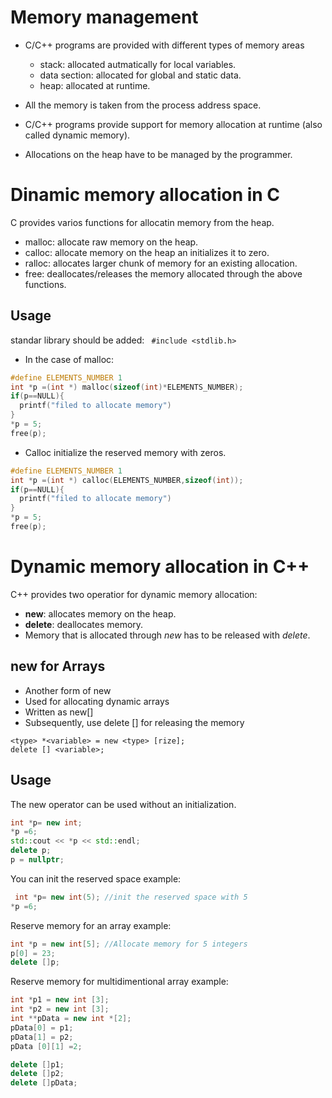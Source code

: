 # Memory management
- C/C++ programs are provided with different types of memory areas
  - stack: allocated autmatically for local variables.
  - data section: allocated for global and static data.
  - heap: allocated at runtime. 

- All the memory is taken from the process address space.
- C/C++ programs provide support for memory allocation at runtime (also called dynamic memory).
- Allocations on the heap have to be managed by the programmer. 
  

# Dinamic memory allocation in C
 C provides varios functions for allocatin memory from the heap.
   - malloc: allocate raw memory on the heap. 
   - calloc: allocate memory on the heap an initializes it to zero.
   - ralloc: allocates larger chunk of memory for an existing allocation.
   - free:   deallocates/releases the memory allocated through the above functions.

## Usage
standar library should be added: ``` #include <stdlib.h>``` 
- In the case of malloc:
``` C++ 
#define ELEMENTS_NUMBER 1
int *p =(int *) malloc(sizeof(int)*ELEMENTS_NUMBER); 
if(p==NULL){
  printf("filed to allocate memory")
}
*p = 5; 
free(p); 
```

- Calloc initialize the reserved memory with zeros. 
``` C++ 
#define ELEMENTS_NUMBER 1
int *p =(int *) calloc(ELEMENTS_NUMBER,sizeof(int)); 
if(p==NULL){
  printf("filed to allocate memory")
}
*p = 5; 
free(p); 
```
# Dynamic memory allocation in C++
C++ provides two operatior for dynamic memory allocation:
- **new**: allocates memory on the heap.
- **delete**: deallocates memory. 
- Memory that is allocated through *new* has to be released with *delete*. 

## new for Arrays
- Another form of new
- Used for allocating dynamic arrays
- Written as new[]
- Subsequently, use delete [] for releasing the memory
```
<type> *<variable> = new <type> [rize];
delete [] <variable>;
```
## Usage
The new operator can be used without an initialization.
```C++
int *p= new int;
*p =6;
std::cout << *p << std::endl;
delete p;
p = nullptr;
```
You can init the reserved space example: 
```C++
 int *p= new int(5); //init the reserved space with 5
*p =6;
```
Reserve memory for an array example:
```c++
int *p = new int[5]; //Allocate memory for 5 integers
p[0] = 23;
delete []p;
```
Reserve memory for multidimentional array example:

```c++
int *p1 = new int [3];
int *p2 = new int [3];
int **pData = new int *[2];
pData[0] = p1;
pData[1] = p2;
pData [0][1] =2;

delete []p1;
delete []p2;
delete []pData;
```

